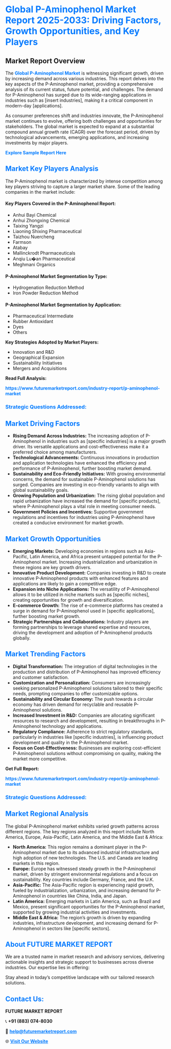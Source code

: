 <h1 style="color: #007BFF;">Global P-Aminophenol Market Report 2025-2033: Driving Factors, Growth Opportunities, and Key Players</h1>

<section id="overview">
<h2>Market Report Overview</h2>
<p>The <a href="https://www.futuremarketreport.com/industry-report/p-aminophenol-market" style="color: #007BFF; text-decoration: none;"><strong>Global P-Aminophenol Market</strong></a> is witnessing significant growth, driven by increasing demand across various industries. This report delves into the key aspects of the P-Aminophenol market, providing a comprehensive analysis of its current status, future potential, and challenges. The demand for P-Aminophenol has surged due to its wide-ranging applications in industries such as [insert industries], making it a critical component in modern-day [applications].</p>
<p>As consumer preferences shift and industries innovate, the P-Aminophenol market continues to evolve, offering both challenges and opportunities for stakeholders. The global market is expected to expand at a substantial compound annual growth rate (CAGR) over the forecast period, driven by technological advancements, emerging applications, and increasing investments by major players.</p>
</section>

<section id="overview">
<p><a href="https://www.futuremarketreport.com/request-sample/reportId=114461" style="color: #007BFF; text-decoration: none;"><strong>Explore Sample Report Here</strong></a></p>
</section>

<section id="key-players">
<h2 style="color: #007BFF;">Market Key Players Analysis</h2>
<p>The P-Aminophenol market is characterized by intense competition among key players striving to capture a larger market share. Some of the leading companies in the market include:</p>
<h4>Key Players Covered in the P-Aminophenol Report:</h4>
<ul><li>Anhui Bayi Chemical</li><li>Anhui Zhongxing Chemical</li><li>Taixing Yangzi</li><li>Liaoning Shixing Pharmaceutical</li><li>Taizhou Nuercheng</li><li>Farmson</li><li>Atabay</li><li>Mallinckrodt Pharmaceuticals</li><li>Anqiu Lu�an Pharmaceutical</li><li>Meghmani Organics</li></ul>
<h4>P-Aminophenol Market Segmentation by Type:</h4>
<ul><li>Hydrogenation Reduction Method</li><li>Iron Powder Reduction Method</li></ul>

<h4>P-Aminophenol Market Segmentation by Application:</h4>
<ul><li>Pharmaceutical Intermediate</li><li>Rubber Antioxidant</li><li>Dyes</li><li>Others</li></ul>
<p><strong>Key Strategies Adopted by Market Players:</strong></p>
<ul>
<li>Innovation and R&D</li>
<li>Geographical Expansion</li>
<li>Sustainability Initiatives</li>
<li>Mergers and Acquisitions</li>
</ul>
</section>

<section>
<p><strong>Read Full Analysis: </strong></p><a href="https://www.futuremarketreport.com/industry-report/p-aminophenol-market" style="color: #007BFF; text-decoration: none;"><strong>https://www.futuremarketreport.com/industry-report/p-aminophenol-market</strong></a>
<h3 style="color: #007BFF;">Strategic Questions Addressed:</h3>
</section>

<section id="driving-factors">
<h2 style="color: #007BFF;">Market Driving Factors</h2>
<ul>
<li><strong>Rising Demand Across Industries:</strong> The increasing adoption of P-Aminophenol in industries such as [specific industries] is a major growth driver. Its versatile applications and cost-effectiveness make it a preferred choice among manufacturers.</li>
<li><strong>Technological Advancements:</strong> Continuous innovations in production and application technologies have enhanced the efficiency and performance of P-Aminophenol, further boosting market demand.</li>
<li><strong>Sustainability and Eco-Friendly Initiatives:</strong> With growing environmental concerns, the demand for sustainable P-Aminophenol solutions has surged. Companies are investing in eco-friendly variants to align with global sustainability goals.</li>
<li><strong>Growing Population and Urbanization:</strong> The rising global population and rapid urbanization have increased the demand for [specific products], where P-Aminophenol plays a vital role in meeting consumer needs.</li>
<li><strong>Government Policies and Incentives:</strong> Supportive government regulations and incentives for industries using P-Aminophenol have created a conducive environment for market growth.</li>
</ul>
</section>

<section id="growth-opportunities">
<h2 style="color: #007BFF;">Market Growth Opportunities</h2>
<ul>
<li><strong>Emerging Markets:</strong> Developing economies in regions such as Asia-Pacific, Latin America, and Africa present untapped potential for the P-Aminophenol market. Increasing industrialization and urbanization in these regions are key growth drivers.</li>
<li><strong>Innovative Product Development:</strong> Companies investing in R&D to create innovative P-Aminophenol products with enhanced features and applications are likely to gain a competitive edge.</li>
<li><strong>Expansion into Niche Applications:</strong> The versatility of P-Aminophenol allows it to be utilized in niche markets such as [specific niches], creating opportunities for growth and diversification.</li>
<li><strong>E-commerce Growth:</strong> The rise of e-commerce platforms has created a surge in demand for P-Aminophenol used in [specific applications], further boosting market growth.</li>
<li><strong>Strategic Partnerships and Collaborations:</strong> Industry players are forming partnerships to leverage shared expertise and resources, driving the development and adoption of P-Aminophenol products globally.</li>
</ul>
</section>

<section id="trending-factors">
<h2 style="color: #007BFF;">Market Trending Factors</h2>
<ul>
<li><strong>Digital Transformation:</strong> The integration of digital technologies in the production and distribution of P-Aminophenol has improved efficiency and customer satisfaction.</li>
<li><strong>Customization and Personalization:</strong> Consumers are increasingly seeking personalized P-Aminophenol solutions tailored to their specific needs, prompting companies to offer customizable options.</li>
<li><strong>Sustainability and Circular Economy:</strong> The push towards a circular economy has driven demand for recyclable and reusable P-Aminophenol solutions.</li>
<li><strong>Increased Investment in R&D:</strong> Companies are allocating significant resources to research and development, resulting in breakthroughs in P-Aminophenol technology and applications.</li>
<li><strong>Regulatory Compliance:</strong> Adherence to strict regulatory standards, particularly in industries like [specific industries], is influencing product development and quality in the P-Aminophenol market.</li>
<li><strong>Focus on Cost-Effectiveness:</strong> Businesses are exploring cost-efficient P-Aminophenol solutions without compromising on quality, making the market more competitive.</li>
</ul>
</section>

<section>
<p><strong>Get Full Report: </strong></p><a href="https://www.futuremarketreport.com/industry-report/p-aminophenol-market" style="color: #007BFF; text-decoration: none;"><strong>https://www.futuremarketreport.com/industry-report/p-aminophenol-market</strong></a>
<h3 style="color: #007BFF;">Strategic Questions Addressed:</h3>
</section>


<section id="regional-analysis">
<h2 style="color: #007BFF;">Market Regional Analysis</h2>
<p>The global P-Aminophenol market exhibits varied growth patterns across different regions. The key regions analyzed in this report include North America, Europe, Asia-Pacific, Latin America, and the Middle East & Africa:</p>
<ul>
<li><strong>North America:</strong> This region remains a dominant player in the P-Aminophenol market due to its advanced industrial infrastructure and high adoption of new technologies. The U.S. and Canada are leading markets in this region.</li>
<li><strong>Europe:</strong> Europe has witnessed steady growth in the P-Aminophenol market, driven by stringent environmental regulations and a focus on sustainability. Key countries include Germany, France, and the U.K.</li>
<li><strong>Asia-Pacific:</strong> The Asia-Pacific region is experiencing rapid growth, fueled by industrialization, urbanization, and increasing demand for P-Aminophenol in countries like China, India, and Japan.</li>
<li><strong>Latin America:</strong> Emerging markets in Latin America, such as Brazil and Mexico, present significant opportunities for the P-Aminophenol market, supported by growing industrial activities and investments.</li>
<li><strong>Middle East & Africa:</strong> The region’s growth is driven by expanding industries, infrastructure development, and increasing demand for P-Aminophenol in sectors like [specific sectors].</li>
</ul>
</section>

<footer>
<h2 style="color: #007BFF;">About FUTURE MARKET REPORT</h2>
<p>We are a trusted name in market research and advisory services, delivering actionable insights and strategic support to businesses across diverse industries. Our expertise lies in offering:</p>

<p>Stay ahead in today’s competitive landscape with our tailored research solutions.</p>

<h2 style="color: #007BFF;">Contact Us:</h2>
<p><strong>FUTURE MARKET REPORT</strong></p>
<p>📞 <strong>+91 (883) 074-8030</strong></p>
<p>📧 <strong><a href="mailto:help@futuremarketreport.com" style="color: #007BFF;">help@futuremarketreport.com</a></strong></p>
<p>🌐 <strong><a href="https://www.futuremarketreport.com/" style="color: #007BFF;">Visit Our Website</a></strong></p>
</footer>